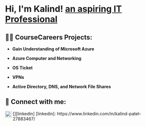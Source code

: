 <h1>Hi, I'm Kalind!  <a href="https://www.linkedin.com/in/kalind-patel-27883467/">an aspiring IT Professional</a>

<h2>👨‍💻 CourseCareers Projects:</h2>

- <b>Gain Understanding of Microsoft Azure</b>
  
- <b>Azure Computer and Networking</b>
  
- <b>OS Ticket</b>

- <b>VPNs</b>

- <b>Active Directory, DNS, and Network File Shares</b>

<h2> 🤳 Connect with me:</h2>
[<img align="left" alt="JoshMadakor | LinkedIn" width="22px" src="https://cdn.jsdelivr.net/npm/simple-icons@v3/icons/linkedin.svg" />][linkedin]
[linkedin]: https://www.linkedin.com/in/kalind-patel-27883467/

<!--
**joshmadakor1/joshmadakor1** is a ✨ _special_ ✨ repository because its `README.md` (this file) appears on your GitHub profile.

Here are some ideas to get you started:

- 🔭 I’m currently working on ...
- 🌱 I’m currently learning ...
- 👯 I’m looking to collaborate on ...
- 🤔 I’m looking for help with ...
- 💬 Ask me about ...
- 📫 How to reach me: ...
- 😄 Pronouns: ...
- ⚡ Fun fact: ...
-->
